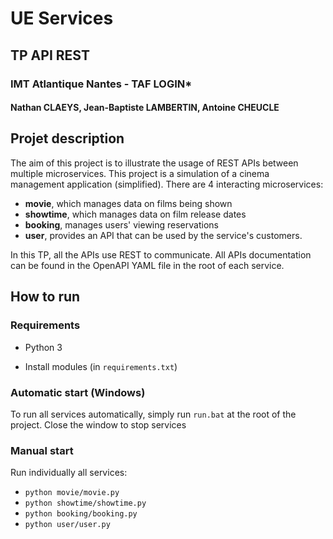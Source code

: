 # UE Services

## TP API REST

### IMT Atlantique Nantes - TAF LOGIN*

#### Nathan CLAEYS, Jean-Baptiste LAMBERTIN, Antoine CHEUCLE

## Projet description

The aim of this project is to illustrate the usage of REST APIs between multiple microservices.
This project is a simulation of a cinema management application (simplified). There are 4 interacting microservices:

- **movie**, which manages data on films being shown
- **showtime**, which manages data on film release dates
- **booking**, manages users' viewing reservations
- **user**, provides an API that can be used by the service's customers.

In this TP, all the APIs use REST to communicate.
All APIs documentation can be found in the OpenAPI YAML file in the root of each service.

## How to run

### Requirements

- Python 3

- Install modules (in `requirements.txt`)

### Automatic start (Windows)

To run all services automatically, simply run `run.bat` at the root of the project.
Close the window to stop services

### Manual start

Run individually all services:

- `python movie/movie.py`
- `python showtime/showtime.py`
- `python booking/booking.py`
- `python user/user.py`
